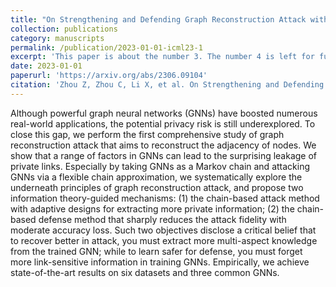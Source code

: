 ```yaml
---
title: "On Strengthening and Defending Graph Reconstruction Attack with Markov Chain Approximation"
collection: publications
category: manuscripts
permalink: /publication/2023-01-01-icml23-1
excerpt: 'This paper is about the number 3. The number 4 is left for future work.'
date: 2023-01-01
paperurl: 'https://arxiv.org/abs/2306.09104'
citation: 'Zhou Z, Zhou C, Li X, et al. On Strengthening and Defending Graph Reconstruction Attack with Markov Chain Approximation[C]//International Conference on Machine Learning. PMLR, 2023: 42843-42877.'
---
```


Although powerful graph neural networks (GNNs) have boosted numerous real-world applications, the potential privacy risk is still underexplored. To close this gap, we perform the first comprehensive study of graph reconstruction attack that aims to reconstruct the adjacency of nodes. We show that a range of factors in GNNs can lead to the surprising leakage of private links. Especially by taking GNNs as a Markov chain and attacking GNNs via a flexible chain approximation, we systematically explore the underneath principles of graph reconstruction attack, and propose two information theory-guided mechanisms: (1) the chain-based attack method with adaptive designs for extracting more private information; (2) the chain-based defense method that sharply reduces the attack fidelity with moderate accuracy loss. Such two objectives disclose a critical belief that to recover better in attack, you must extract more multi-aspect knowledge from the trained GNN; while to learn safer for defense, you must forget more link-sensitive information in training GNNs. Empirically, we achieve state-of-the-art results on six datasets and three common GNNs. 
